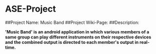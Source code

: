 #                                                        **ASE-Project**
##Project Name: Music Band
##Project Wiki-Page:
##Description:
 
 **'Music Band' is an android application in which various members of a same group can play different instruments on their respective devices and the combined output is directed to each member's output in real-time.**

